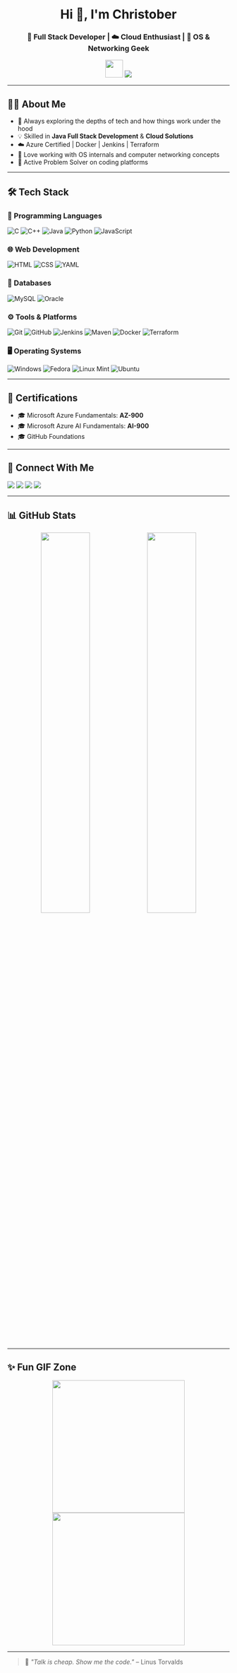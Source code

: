 <!-- Profile Header -->
<h1 align="center">Hi 👋, I'm Christober</h1>
<h3 align="center">🚀 Full Stack Developer | ☁️ Cloud Enthusiast | 🧠 OS & Networking Geek</h3>

<p align="center">
  <img src="https://media.giphy.com/media/hvRJCLFzcasrR4ia7z/giphy.gif" width="40"/> 
  <img src="https://readme-typing-svg.herokuapp.com?font=Fira+Code&size=24&pause=1000&color=00C2CB&center=true&vCenter=true&width=435&lines=Tech+Enthusiast;Full+Stack+Java+Developer;Cloud+Explorer;Problem+Solver" />
</p>

---

## 🧑‍💻 About Me

- 🌱 Always exploring the depths of tech and how things work under the hood  
- 💡 Skilled in **Java Full Stack Development** & **Cloud Solutions**
- ☁️ Azure Certified | Docker | Jenkins | Terraform
- 🔧 Love working with OS internals and computer networking concepts
- 🧩 Active Problem Solver on coding platforms

---

## 🛠️ Tech Stack

### 🧠 Programming Languages
![C](https://img.shields.io/badge/-C-00599C?style=flat&logo=c)
![C++](https://img.shields.io/badge/-C++-00599C?style=flat&logo=c%2B%2B)
![Java](https://img.shields.io/badge/-Java-007396?style=flat&logo=java)
![Python](https://img.shields.io/badge/-Python-3776AB?style=flat&logo=python)
![JavaScript](https://img.shields.io/badge/-JavaScript-F7DF1E?style=flat&logo=javascript)

### 🌐 Web Development
![HTML](https://img.shields.io/badge/-HTML5-E34F26?style=flat&logo=html5)
![CSS](https://img.shields.io/badge/-CSS3-1572B6?style=flat&logo=css3)
![YAML](https://img.shields.io/badge/-YAML-000?style=flat&logo=yaml)

### 💾 Databases
![MySQL](https://img.shields.io/badge/-MySQL-4479A1?style=flat&logo=mysql)
![Oracle](https://img.shields.io/badge/-Oracle-F80000?style=flat&logo=oracle)

### ⚙️ Tools & Platforms
![Git](https://img.shields.io/badge/-Git-F05032?style=flat&logo=git)
![GitHub](https://img.shields.io/badge/-GitHub-181717?style=flat&logo=github)
![Jenkins](https://img.shields.io/badge/-Jenkins-D24939?style=flat&logo=jenkins)
![Maven](https://img.shields.io/badge/-Maven-C71A36?style=flat&logo=apache-maven)
![Docker](https://img.shields.io/badge/-Docker-2496ED?style=flat&logo=docker)
![Terraform](https://img.shields.io/badge/-Terraform-623CE4?style=flat&logo=terraform)

### 🖥️ Operating Systems
![Windows](https://img.shields.io/badge/-Windows-0078D6?style=flat&logo=windows)
![Fedora](https://img.shields.io/badge/-Fedora-294172?style=flat&logo=fedora)
![Linux Mint](https://img.shields.io/badge/-Linux%20Mint-87CF3E?style=flat&logo=linux-mint)
![Ubuntu](https://img.shields.io/badge/-Ubuntu-E95420?style=flat&logo=ubuntu)

---

## 🏅 Certifications

- 🎓 Microsoft Azure Fundamentals: **AZ-900**
- 🎓 Microsoft Azure AI Fundamentals: **AI-900**
- 🎓 GitHub Foundations

---

## 🔗 Connect With Me

<p align="left">
  <a href="https://leetcode.com/u/christobers/" target="_blank"><img src="https://img.shields.io/badge/-LeetCode-FFA116?style=flat&logo=leetcode" /></a>
  <a href="https://www.hackerrank.com/christobersg" target="_blank"><img src="https://img.shields.io/badge/-HackerRank-2EC866?style=flat&logo=hackerrank" /></a>
  <a href="https://www.linkedin.com/in/christobers/" target="_blank"><img src="https://img.shields.io/badge/-LinkedIn-0077B5?style=flat&logo=linkedin" /></a>
  <a href="https://christobers.medium.com/" target="_blank"><img src="https://img.shields.io/badge/-Medium-000000?style=flat&logo=medium" /></a>
</p>

---

## 📊 GitHub Stats

<p align="center">
  <img src="https://github-readme-stats.vercel.app/api?username=christobers&show_icons=true&theme=radical" width="47%" />
  <img src="https://github-readme-streak-stats.herokuapp.com/?user=christobers&theme=radical" width="47%" />
</p>

---

## ✨ Fun GIF Zone

<p align="center">
  <img src="https://media.giphy.com/media/qgQUggAC3Pfv687qPC/giphy.gif" width="300" />
  <img src="https://media.giphy.com/media/LMt9638dO8dftAjtco/giphy.gif" width="300" />
</p>

---

> 💬 *"Talk is cheap. Show me the code."* – Linus Torvalds
